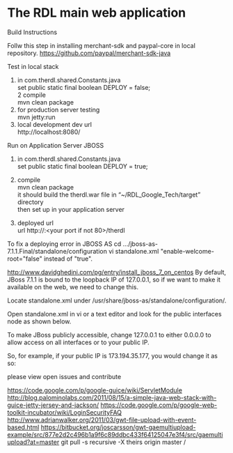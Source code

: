 The RDL main web application  
============================

Build Instructions

Follw this step in installing merchant-sdk and paypal-core in local repository.
https://github.com/paypal/merchant-sdk-java


Test in local stack  

1. in com.therdl.shared.Constants.java  
set public static final boolean DEPLOY = false;  
2 compile  
mvn clean package  
3. for production server testing  
mvn jetty:run  
4. local development dev url  
http://localhost:8080/  
  
Run on Application Server JBOSS  
1. in com.therdl.shared.Constants.java  
 set public static final boolean DEPLOY = true;  
2. compile  
 mvn clean package  
it should build the therdl.war file in “~/RDL_Google_Tech/target” directory  
then set up in your application server  

3. deployed url  
url http://<your host>:<your port if not 80>/therdl  


To fix a deploying error in JBOSS AS
cd .../jboss-as-7.1.1.Final/standalone/configuration
vi standalone.xml
"enable-welcome-root="false" instead of "true".



http://www.davidghedini.com/pg/entry/install_jboss_7_on_centos
By default, JBoss 7.1.1 is bound to the loopback IP of 127.0.0.1, so if we want to make it available on the web, we need to change this.

Locate standalone.xml under /usr/share/jboss-as/standalone/configuration/.

Open standalone.xml in vi or a text editor and look for the public interfaces node as shown below.

<interface name="public">
<inet-address value="${jboss.bind.address:127.0.0.1}"/>
</interface>

To make JBoss publicly accessible, change 127.0.0.1 to either 0.0.0.0 to allow access on all interfaces or to your public IP.

So, for example, if your public IP is 173.194.35.177, you would change it as so:


<interfaces>
    <interface name="management">
        <inet-address value="${jboss.bind.address.management:127.0.0.1}"/>
    </interface>
    <interface name="public">
        <inet-address value="${jboss.bind.address:173.194.35.177}"/>
    </interface>
    <!-- TODO - only show this if the jacorb subsystem is added  -->
    <interface name="unsecure">
        <inet-address value="${jboss.bind.address.unsecure:127.0.0.1}"/>
    </interface>
</interfaces>



please view open issues and contribute

 https://code.google.com/p/google-guice/wiki/ServletModule
 http://blog.palominolabs.com/2011/08/15/a-simple-java-web-stack-with-guice-jetty-jersey-and-jackson/
 https://code.google.com/p/google-web-toolkit-incubator/wiki/LoginSecurityFAQ
 http://www.adrianwalker.org/2011/03/gwt-file-upload-with-event-based.html
 https://bitbucket.org/joscarsson/gwt-gaemultiupload-example/src/877e2d2c496b1a9f6c89ddbc433f64125047e3f4/src/gaemultiupload?at=master
 git pull -s recursive -X theirs origin master /


